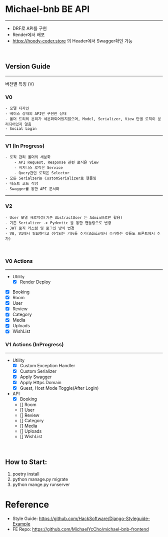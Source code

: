 # Michael-bnb BE API

---
- DRF로 API를 구현
- Render에서 배포
- https://hoody-coder.store 의 Header에서 Swagger확인 가능
<br>

## Version Guide

---
버전별 특징 (V)

### V0
    - 모델 디자인 
    - 베이스 상태의 API만 구현한 상태 
    - 폴더 트리의 분리가 세분화되어있지않으며, Model, Serializer, View 단별 로직이 분리되어있지 않음
    - Social Login
---

### V1 (In Progress)
    - 로직 관리 폴더의 세분화
        - API Request, Response 관련 로직은 View
        - 비지니스 로직은 Service
        - Query관련 로직은 Selector
    - 모든 Serialzer는 CustomSerializer로 핸들링
    - 테스트 코드 작성
    - Swagger를 통한 API 문서화
---

### V2
    - User 모델 새로작성(기존 AbstractUser 는 Admin으로만 활용)
    - 기존 Serializer -> Pydentic 을 통한 핸들링으로 변경
    - JWT 로직 커스텀 및 로그인 방식 변경
    - V0, V1에서 필요하다고 생각되는 기능들 추가(Admin에서 추가하는 것들도 프론트에서 추가)


<br>

### V0 Actions

---
- Utility
  - [x] Render Deploy

- [x] Booking
- [x] Room
- [x] User
- [x] Review
- [x] Category
- [x] Media
- [x] Uploads
- [x] WishList

### V1 Actions (InProgress)

---
- Utility
  - [x] Custom Exception Handler
  - [x] Custom Serializer
  - [x] Apply Swagger
  - [x] Apply Https Domain 
  - [x] Guest, Host Mode Toggle(After Login)

- API
  - [x] Booking
  - [] Room
  - [] User
  - [] Review
  - [] Category
  - [] Media
  - [] Uploads
  - [] WishList



<br>

## How to Start:
1. poetry install
2. python manage.py migrate
3. python mange.py runserver





# Reference
- Style Guide: https://github.com/HackSoftware/Django-Styleguide-Example
- FE Repo: https://github.com/MichaelYcCho/michael-bnb-frontend